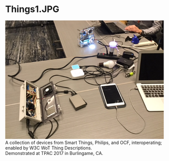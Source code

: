 # Things1.JPG
![Things1](Things1.JPG)  
A collection of devices from Smart Things, Philips, and OCF, interoperating; enabled by W3C WoT Thing Descriptions.  
Demonstrated at TPAC 2017 in Burlingame, CA.

